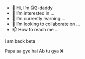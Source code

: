 - 👋 Hi, I’m @2-daddy
- 👀 I’m interested in ...
- 🌱 I’m currently learning ...
- 💞️ I’m looking to collaborate on ...
- 📫 How to reach me ...

<!---
2-daddy/2-daddy is a ✨ special ✨ repository because its `README.md` (this file) appears on your GitHub profile.
You can click the Preview link to take a look at your changes.
---> i am back beta 
Papa aa gye hai 
Ab tu gya ❌

